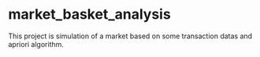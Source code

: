# market_basket_analysis
This project is simulation of a market based on some transaction datas and apriori algorithm.
